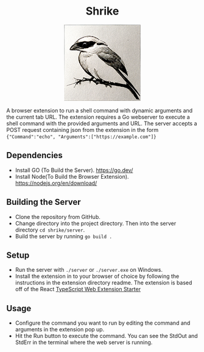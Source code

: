 <h1 align="center">
  Shrike
</h1>
<p align="center">
  <img src="shrike.png">
</p>

A browser extension to run a shell command with dynamic arguments and the current tab URL.
The extension requires a Go webserver to execute a shell command with the provided arguments and URL. The server accepts a POST request containing json from the extension in the form `{"Command":"echo", "Arguments":["https://example.com"]}`

## Dependencies

- Install GO (To Build the Server). https://go.dev/
- Install Node(To Build the Browser Extension). https://nodejs.org/en/download/

## Building the Server

- Clone the repository from GitHub.
- Change directory into the project directory. Then into the server directory `cd shrike/server`.
- Build the server by running `go build .`

## Setup

- Run the server with `./server` or `./server.exe` on Windows.
- Install the extension in to your browser of choice by following the instructions in the extension directory readme. The extension is based off of the React [TypeScript Web Extension Starter](https://github.com/aeksco/react-typescript-web-extension-starter)

## Usage

- Configure the command you want to run by editing the command and arguments in the extension pop up.
- Hit the Run button to execute the command. You can see the StdOut and StdErr in the terminal where the web server is running.
